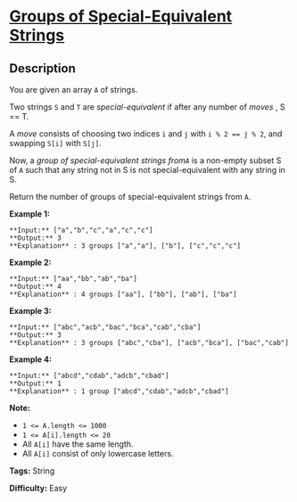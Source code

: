 # [Groups of Special-Equivalent Strings][title]

## Description

You are given an array `A` of strings.

Two strings `S` and `T` are  _special-equivalent_  if after any number of
_moves_ , S == T.

A _move_ consists of choosing two indices `i` and `j` with `i % 2 == j % 2`,
and swapping `S[i]` with `S[j]`.

Now, a _group of special-equivalent strings from`A`_  is a non-empty subset S
of `A` such that any string not in S is not special-equivalent with any string
in S.

Return the number of groups of special-equivalent strings from `A`.



**Example 1:**

    
    
    **Input:** ["a","b","c","a","c","c"]
    **Output:** 3
    **Explanation** : 3 groups ["a","a"], ["b"], ["c","c","c"]
    

**Example 2:**

    
    
    **Input:** ["aa","bb","ab","ba"]
    **Output:** 4
    **Explanation** : 4 groups ["aa"], ["bb"], ["ab"], ["ba"]
    

**Example 3:**

    
    
    **Input:** ["abc","acb","bac","bca","cab","cba"]
    **Output:** 3
    **Explanation** : 3 groups ["abc","cba"], ["acb","bca"], ["bac","cab"]
    

**Example 4:**

    
    
    **Input:** ["abcd","cdab","adcb","cbad"]
    **Output:** 1
    **Explanation** : 1 group ["abcd","cdab","adcb","cbad"]
    



**Note:**

  * `1 <= A.length <= 1000`
  * `1 <= A[i].length <= 20`
  * All `A[i]` have the same length.
  * All `A[i]` consist of only lowercase letters.


**Tags:** String

**Difficulty:** Easy

[title]: https://leetcode.com/problems/groups-of-special-equivalent-strings
